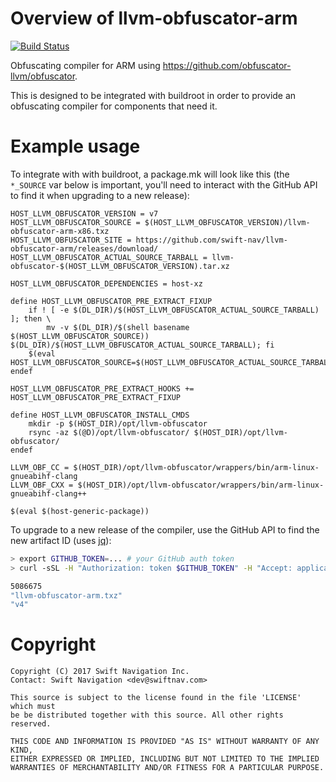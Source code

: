 # Overview of llvm-obfuscator-arm

[![Build Status](https://travis-ci.org/swift-nav/llvm-obfuscator-arm.svg?branch=master)](https://travis-ci.org/swift-nav/llvm-obfuscator-arm)

Obfuscating compiler for ARM using https://github.com/obfuscator-llvm/obfuscator.

This is designed to be integrated with buildroot in order to provide an 
obfuscating compiler for components that need it.

# Example usage

To integrate with with buildroot, a package.mk will look like this (the `*_SOURCE`
var below is important, you'll need to interact with the GitHub API to find it
when upgrading to a new release):

```make
HOST_LLVM_OBFUSCATOR_VERSION = v7
HOST_LLVM_OBFUSCATOR_SOURCE = $(HOST_LLVM_OBFUSCATOR_VERSION)/llvm-obfuscator-arm-x86.txz
HOST_LLVM_OBFUSCATOR_SITE = https://github.com/swift-nav/llvm-obfuscator-arm/releases/download/
HOST_LLVM_OBFUSCATOR_ACTUAL_SOURCE_TARBALL = llvm-obfuscator-$(HOST_LLVM_OBFUSCATOR_VERSION).tar.xz

HOST_LLVM_OBFUSCATOR_DEPENDENCIES = host-xz

define HOST_LLVM_OBFUSCATOR_PRE_EXTRACT_FIXUP
	if ! [ -e $(DL_DIR)/$(HOST_LLVM_OBFUSCATOR_ACTUAL_SOURCE_TARBALL) ]; then \
		mv -v $(DL_DIR)/$(shell basename $(HOST_LLVM_OBFUSCATOR_SOURCE)) $(DL_DIR)/$(HOST_LLVM_OBFUSCATOR_ACTUAL_SOURCE_TARBALL); fi
	$(eval HOST_LLVM_OBFUSCATOR_SOURCE=$(HOST_LLVM_OBFUSCATOR_ACTUAL_SOURCE_TARBALL))
endef

HOST_LLVM_OBFUSCATOR_PRE_EXTRACT_HOOKS += HOST_LLVM_OBFUSCATOR_PRE_EXTRACT_FIXUP

define HOST_LLVM_OBFUSCATOR_INSTALL_CMDS
	mkdir -p $(HOST_DIR)/opt/llvm-obfuscator
	rsync -az $(@D)/opt/llvm-obfuscator/ $(HOST_DIR)/opt/llvm-obfuscator/
endef

LLVM_OBF_CC = $(HOST_DIR)/opt/llvm-obfuscator/wrappers/bin/arm-linux-gnueabihf-clang
LLVM_OBF_CXX = $(HOST_DIR)/opt/llvm-obfuscator/wrappers/bin/arm-linux-gnueabihf-clang++

$(eval $(host-generic-package))
```

To upgrade to a new release of the compiler, use the GitHub API to find the
new artifact ID (uses [jq](https://stedolan.github.io/jq/)):

```bash
> export GITHUB_TOKEN=... # your GitHub auth token
> curl -sSL -H "Authorization: token $GITHUB_TOKEN" -H "Accept: application/vnd.github.v3.raw" https://api.github.com/repos/swift-nav/llvm-obfuscator-arm/releases/latest | jq '.assets[0].id,.assets[0].name,.tag_name'

5086675
"llvm-obfuscator-arm.txz"
"v4"
```

# Copyright

```
Copyright (C) 2017 Swift Navigation Inc.
Contact: Swift Navigation <dev@swiftnav.com>

This source is subject to the license found in the file 'LICENSE' which must
be be distributed together with this source. All other rights reserved.

THIS CODE AND INFORMATION IS PROVIDED "AS IS" WITHOUT WARRANTY OF ANY KIND,
EITHER EXPRESSED OR IMPLIED, INCLUDING BUT NOT LIMITED TO THE IMPLIED
WARRANTIES OF MERCHANTABILITY AND/OR FITNESS FOR A PARTICULAR PURPOSE.
```

